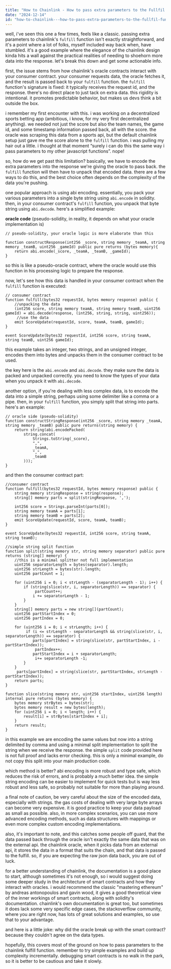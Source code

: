 ```yaml
---
title: "How to Chainlink - How to pass extra parameters to the Fullfil function?"
date: "2024-12-14"
id: "how-to-chainlink---how-to-pass-extra-parameters-to-the-fullfil-function"
---
```


well, i've seen this one a few times, feels like a classic. passing extra parameters to chainlink's `fulfill` function isn't exactly straightforward, and it's a point where a lot of folks, myself included way back when, have stumbled. it's a good example where the elegance of the chainlink design kinda hits a wall against the practical realities of needing to shoehorn more data into the response. let's break this down and get some actionable info.

first, the issue stems from how chainlink's oracle contracts interact with your consumer contract. your consumer requests data, the oracle fetches it, and the result is passed back to your `fulfill` function. the `fulfill` function's signature is fixed: it typically receives the request id, and the response. there's no direct place to just tack on extra data. this rigidity is intentional. it promotes predictable behavior, but makes us devs think a bit outside the box.

i remember my first encounter with this. i was working on a decentralized sports betting app (ambitious, i know, for my very first decentralized anything). we needed not just the score but also the team names, the game id, and some timestamp information passed back, all with the score. the oracle was scraping this data from a sports api, but the default chainlink setup just gave me the score alone to the `fulfill` function. i was pulling my hair out a little. i thought at that moment “surely i can do this the same way i pass parameters to my other javascript functions”. nope!

so, how do we get past this limitation? basically, we have to encode the extra parameters into the response we're giving the oracle to pass back. the `fulfill` function will then have to unpack that encoded data. there are a few ways to do this, and the best choice often depends on the complexity of the data you're pushing.

one popular approach is using abi encoding. essentially, you pack your various parameters into a single byte string using `abi.encode` in solidity. then, in your consumer contract's `fulfill` function, you unpack that byte string using `abi.decode`. here's a simplified example:

**oracle code** (pseudo-solidity, in reality, it depends on what your oracle implementation is)

```solidity
// pseudo-solidity, your oracle logic is more elaborate than this

function constructResponse(int256 _score, string memory _teamA, string memory _teamB, uint256 _gameId) public pure returns (bytes memory){
    return abi.encode(_score, _teamA, _teamB, _gameId);
}

```
so this is like a pseudo-oracle contract, where the oracle would use this function in his processing logic to prepare the response.

now, let's see how this data is handled in your consumer contract when the `fulfill` function is executed:

```solidity
// consumer contract
function fulfill(bytes32 requestId, bytes memory response) public {
    //unpacking the data
    (int256 score, string memory teamA, string memory teamB, uint256 gameId) = abi.decode(response, (int256, string, string, uint256));
     //use the data
    emit ScoreUpdate(requestId, score, teamA, teamB, gameId);
}

event ScoreUpdate(bytes32 requestId, int256 score, string teamA, string teamB, uint256 gameId);
```
this example takes an integer, two strings, and an unsigned integer, encodes them into bytes and unpacks them in the consumer contract to be used.

the key here is the `abi.encode` and `abi.decode`. they make sure the data is packed and unpacked correctly. you need to know the types of your data when you unpack it with `abi.decode`.

another option, if you're dealing with less complex data, is to encode the data into a simple string, perhaps using some delimiter like a comma or a pipe. then, in your `fulfill` function, you simply split that string into parts. here's an example:

```solidity
// oracle side (pseudo-solidity)
function constructStringResponse(int256 _score, string memory _teamA, string memory _teamB) public pure returns(string memory) {
    return string(abi.encodePacked(
        string.concat(
            Strings.toString(_score),
            ",",
            _teamA,
            ",",
            _teamB
        )));
}

```

and then the consumer contract part:

```solidity
//consumer contract
function fulfill(bytes32 requestId, bytes memory response) public {
    string memory stringResponse = string(response);
    string[] memory parts = split(stringResponse, ',');

    int256 score = Strings.parseInt(parts[0]);
    string memory teamA = parts[1];
    string memory teamB = parts[2];
    emit ScoreUpdate(requestId, score, teamA, teamB);
}

event ScoreUpdate(bytes32 requestId, int256 score, string teamA, string teamB);

//simple string split function
function split(string memory str, string memory separator) public pure returns (string[] memory) {
    //this is a minimal splitter not full implementation
    uint256 separatorLength = bytes(separator).length;
    uint256 strLength = bytes(str).length;
    uint256 partCount = 1;

    for (uint256 i = 0; i < strLength - (separatorLength - 1); i++) {
        if (string(slice(str, i, separatorLength)) == separator) {
             partCount++;
            i += separatorLength - 1;
        }
    }
    string[] memory parts = new string[](partCount);
    uint256 partStartIndex = 0;
    uint256 partIndex = 0;

    for (uint256 i = 0; i < strLength; i++) {
         if (i <= strLength - separatorLength && string(slice(str, i, separatorLength)) == separator) {
            parts[partIndex] = string(slice(str, partStartIndex, i - partStartIndex));
             partIndex++;
            partStartIndex = i + separatorLength;
             i+= separatorLength -1;
        }
    }
     parts[partIndex] = string(slice(str, partStartIndex, strLength - partStartIndex));
    return parts;
}

function slice(string memory str, uint256 startIndex, uint256 length) internal pure returns (bytes memory) {
    bytes memory strBytes = bytes(str);
    bytes memory result = new bytes(length);
    for (uint256 i = 0; i < length; i++) {
        result[i] = strBytes[startIndex + i];
    }
    return result;
}

```

in this example we are encoding the same values but now into a string delimited by comma and using a minimal split implementation to split the string when we receive the response. the simple `split` code provided here is not full proof and lacks error checking. this is only a minimal example, do not copy this split into your main production code.

which method is better? abi encoding is more robust and type safe, which reduces the risk of errors, and is probably a much better idea. the simple string encoding can be easier to implement for quick tests but is way less robust and less safe, so probably not suitable for more than playing around.

a final note of caution, be very careful about the size of the encoded data, especially with strings. the gas costs of dealing with very large byte arrays can become very expensive. it is good practice to keep your data payload as small as possible. also, in more complex scenarios, you can use more advanced encoding methods, such as data structures with mappings or even more complex custom encoding implementations.

also, it's important to note, and this catches some people off guard, that the data passed back through the oracle isn't exactly the same data that was on the external api. the chainlink oracle, when it picks data from an external api, it stores the data in a format that suits the chain, and that data is passed to the fulfill. so, if you are expecting the raw json data back, you are out of luck.

for a better understanding of chainlink, the documentation is a good place to start, although sometimes it's not enough, so i would suggest doing some deeper study in the architecture of smart contracts and how they interact with oracles. i would recommend the classic "mastering ethereum" by andreas antonopoulos and gavin wood, it gives a good theoretical view of the inner workings of smart contracts, along with solidity's documentation. chainlink's own documentation is great too, but sometimes it does lack some very specific edge cases, the stackoverflow community, where you are right now, has lots of great solutions and examples, so use that to your advantage.

and here is a little joke: why did the oracle break up with the smart contract? because they couldn't agree on the data types.

hopefully, this covers most of the ground on how to pass parameters to the chainlink fulfill function. remember to try simple examples and build up complexity incrementally. debugging smart contracts is no walk in the park, so it is better to be cautious and take it slowly.
